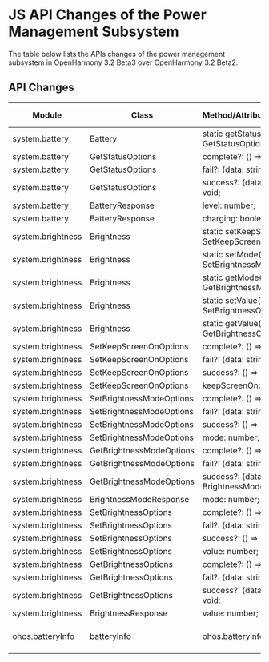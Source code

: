 # JS API Changes of the Power Management Subsystem

The table below lists the APIs changes of the power management subsystem in OpenHarmony 3.2 Beta3 over OpenHarmony 3.2 Beta2.

## API Changes

| Module| Class| Method/Attribute/Enumeration/Constant| Change Type|
|---|---|---|---|
| system.battery    | Battery                  | static getStatus(options?: GetStatusOptions): void;             | Deprecated|
| system.battery    | GetStatusOptions         | complete?: () => void;                                          | Deprecated|
| system.battery    | GetStatusOptions         | fail?: (data: string, code: number) => void;                    | Deprecated|
| system.battery    | GetStatusOptions         | success?: (data: BatteryResponse) => void;                      | Deprecated|
| system.battery    | BatteryResponse          | level: number;                                                  | Deprecated|
| system.battery    | BatteryResponse          | charging: boolean;                                              | Deprecated|
| system.brightness | Brightness               | static setKeepScreenOn(options?: SetKeepScreenOnOptions): void; | Deprecated|
| system.brightness | Brightness               | static setMode(options?: SetBrightnessModeOptions): void;       | Deprecated|
| system.brightness | Brightness               | static getMode(options?: GetBrightnessModeOptions): void;       | Deprecated|
| system.brightness | Brightness               | static setValue(options?: SetBrightnessOptions): void;          | Deprecated|
| system.brightness | Brightness               | static getValue(options?: GetBrightnessOptions): void;          | Deprecated|
| system.brightness | SetKeepScreenOnOptions   | complete?: () => void                                           | Deprecated|
| system.brightness | SetKeepScreenOnOptions   | fail?: (data: string, code: number) => void;                    | Deprecated|
| system.brightness | SetKeepScreenOnOptions   | success?: () => void;                                           | Deprecated|
| system.brightness | SetKeepScreenOnOptions   | keepScreenOn: boolean;                                          | Deprecated|
| system.brightness | SetBrightnessModeOptions | complete?: () => void                                           | Deprecated|
| system.brightness | SetBrightnessModeOptions | fail?: (data: string, code: number) => void;                    | Deprecated|
| system.brightness | SetBrightnessModeOptions | success?: () => void;                                           | Deprecated|
| system.brightness | SetBrightnessModeOptions | mode: number;                                                   | Deprecated|
| system.brightness | GetBrightnessModeOptions | complete?: () => void;                                          | Deprecated|
| system.brightness | GetBrightnessModeOptions | fail?: (data: string, code: number) => void;                    | Deprecated|
| system.brightness | GetBrightnessModeOptions | success?: (data: BrightnessModeResponse) => void;               | Deprecated|
| system.brightness | BrightnessModeResponse   | mode: number;                                                   | Deprecated|
| system.brightness | SetBrightnessOptions     | complete?: () => void                                           | Deprecated|
| system.brightness | SetBrightnessOptions     | fail?: (data: string, code: number) => void;                    | Deprecated|
| system.brightness | SetBrightnessOptions     | success?: () => void;                                           | Deprecated|
| system.brightness | SetBrightnessOptions     | value: number;                                                  | Deprecated|
| system.brightness | GetBrightnessOptions     | complete?: () => void;                                          | Deprecated|
| system.brightness | GetBrightnessOptions     | fail?: (data: string, code: number) => void;                    | Deprecated|
| system.brightness | GetBrightnessOptions     | success?: (data: BrightnessResponse) => void;                   | Deprecated|
| system.brightness | BrightnessResponse       | value: number;                                                  | Deprecated|
| ohos.batteryInfo  | batteryInfo              | ohos.batteryinfo -> ohos.batteryInfo                            | Module name changed |
